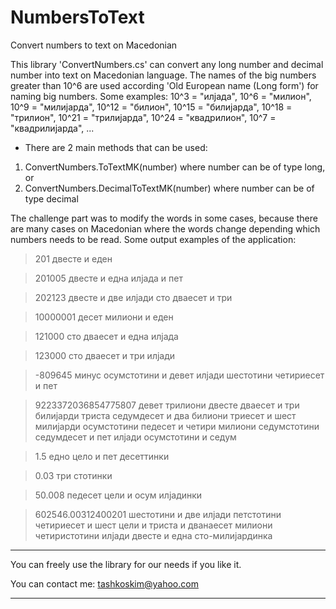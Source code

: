 # NumbersToText
Convert numbers to text on Macedonian

This library 'ConvertNumbers.cs' can convert any long number and decimal number into text on Macedonian language. 
The names of the big numbers greater than 10^6 are used according 'Old European name (Long form') for naming big numbers. Some examples:
10^3 = "илјада", 10^6 = "милион", 10^9 = "милијарда", 10^12 = "билион", 10^15 = "билијарда", 10^18 = "трилион", 10^21 = "трилијарда", 10^24 = "квадрилион", 10^7 = "квадрилијарда", ...

- There are 2 main methods that can be used:
1. ConvertNumbers.ToTextMK(number) where number can be of type long, or
2. ConvertNumbers.DecimalToTextMK(number) where number can be of type decimal

The challenge part was to modify the words in some cases, because there are many cases on Macedonian where the words change depending which numbers needs to be read.
Some output examples of the application:
> 201
двесте и еден

> 201005
двесте и една илјада и пет

> 202123
двесте и две илјади сто дваесет и три

> 10000001
десет милиони и еден

> 121000
сто дваесет и една илјада

> 123000
сто дваесет и три илјади

> -809645
минус осумстотини и девет илјади шестотини четириесет и пет

> 9223372036854775807
девет трилиони двесте дваесет и три билијарди триста седумдесет и два билиони триесет и шест милијарди осумстотини педесет и четири милиони седумстотини седумдесет и пет илјади осумстотини и седум

> 1.5
едно цело и пет десеттинки

> 0.03
три стотинки

> 50.008
педесет цели и осум илјадинки

> 602546.00312400201
шестотини и две илјади петстотини четириесет и шест цели и триста и дванаесет милиони четиристотини илјади двесте и една сто-милијардинка
------------------------------------------------------------------------

You can freely use the library for our needs if you like it.

You can contact me: tashkoskim@yahoo.com

------------------------------------------------------------------------
